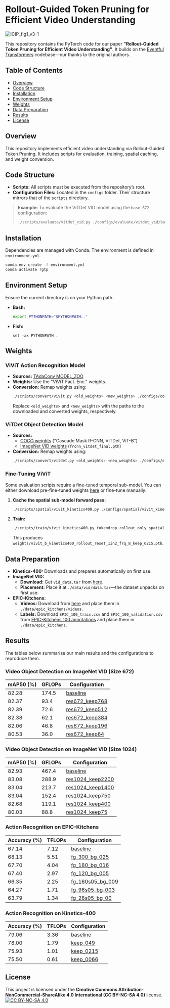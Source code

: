 # Rollout-Guided Token Pruning for Efficient Video Understanding

![ICIP_fig1_v3-1](https://github.com/RGTPdyn/RGTP/blob/main/ICIP_fig1_v3.png)

This repository contains the PyTorch code for our paper **"Rollout-Guided Token Pruning for Efficient Video Understanding"**. It builds on the [Eventful Transformers](https://github.com/WISION-Lab/eventful-transformer) codebase—our thanks to the original authors.

## Table of Contents

- [Overview](#overview)
- [Code Structure](#code-structure)
- [Installation](#installation)
- [Environment Setup](#environment-setup)
- [Weights](#weights)
- [Data Preparation](#data-preparation)
- [Results](#results)
- [License](#license)

## Overview

This repository implements efficient video understanding via Rollout-Guided Token Pruning. It includes scripts for evaluation, training, spatial caching, and weight conversion.

## Code Structure

- **Scripts:** All scripts must be executed from the repository’s root.
- **Configuration Files:** Located in the `configs` folder. Their structure mirrors that of the `scripts` directory.

> **Example:** To evaluate the ViTDet VID model using the `base_672` configuration:
> ```bash
> ./scripts/evaluate/vitdet_vid.py ./configs/evaluate/vitdet_vid/base_672.yml
> ```

## Installation

Dependencies are managed with Conda. The environment is defined in `environment.yml`.

```bash
conda env create -f environment.yml
conda activate rgtp
```

## Environment Setup

Ensure the current directory is on your Python path.

- **Bash:**
  ```bash
  export PYTHONPATH="$PYTHONPATH:."
  ```
- **Fish:**
  ```fish
  set -ax PYTHONPATH .
  ```

## Weights

### ViViT Action Recognition Model

- **Sources:** [TAdaConv MODEL_ZOO](https://github.com/alibaba-mmai-research/TAdaConv/blob/main/MODEL_ZOO.md)
- **Weights:** Use the "ViViT Fact. Enc." weights.
- **Conversion:** Remap weights using:
  ```bash
  ./scripts/convert/vivit.py <old_weights> <new_weights> ./configs/convert/vivit_b.txt
  ```
  Replace `<old_weights>` and `<new_weights>` with the paths to the downloaded and converted weights, respectively.

### ViTDet Object Detection Model

- **Sources:**
  - [COCO weights](https://github.com/facebookresearch/detectron2/tree/main/projects/ViTDet) ("Cascade Mask R-CNN, ViTDet, ViT-B")
  - [ImageNet VID weights](https://drive.google.com/drive/folders/1tNtIOYlCIlzb2d_fCsIbmjgIETd-xzW-) (`frcnn_vitdet_final.pth`)
- **Conversion:** Remap weights using:
  ```bash
  ./scripts/convert/vitdet.py <old_weights> <new_weights> ./configs/convert/vitdet_b.txt
  ```

### Fine-Tuning ViViT

Some evaluation scripts require a fine-tuned temporal sub-model. You can either download pre-fine-tuned weights [here](https://drive.google.com/drive/folders/1V7mYC5Lc4vdv26vnhs-ZOZgykmJfhHvX) or fine-tune manually:

1. **Cache the spatial sub-model forward pass:**
   ```bash
   ./scripts/spatial/vivit_kinetics400.py ./configs/spatial/vivit_kinetics400/rollout_reset_1in2_frq_8_keep_0215.yml
   ```
2. **Train:**
   ```bash
   ./scripts/train/vivit_kinetics400.py tokendrop_rollout_only spatial_cache_suffix=_rollout_reset_1in2_frq_8_keep_0215
   ```
   This produces `weights/vivit_b_kinetics400_rollout_reset_1in2_frq_8_keep_0215.pth`.

## Data Preparation

- **Kinetics-400:** Downloads and prepares automatically on first use.
- **ImageNet VID:**  
  - **Download:** Get `vid_data.tar` from [here](https://drive.google.com/drive/folders/1tNtIOYlCIlzb2d_fCsIbmjgIETd-xzW-).
  - **Placement:** Place it at `./data/vid/data.tar`—the dataset unpacks on first use.
- **EPIC-Kitchens:**
  - **Videos:** Download from [here](https://drive.google.com/drive/folders/1OKJpgSKR1QnWa2tMMafknLF-CpEaxDbY) and place them in `./data/epic_kitchens/videos`.
  - **Labels:** Download `EPIC_100_train.csv` and `EPIC_100_validation.csv` from [EPIC-Kitchens 100 annotations](https://github.com/epic-kitchens/epic-kitchens-100-annotations) and place them in `./data/epic_kitchens`.

## Results

The tables below summarize our main results and the configurations to reproduce them.

### Video Object Detection on ImageNet VID (Size 672)

| **mAP50 (%)** | **GFLOPs** | **Configuration** |
|---------------|------------|-------------------|
| 82.28         | 174.5      | [baseline](https://github.com/RGTPdyn/RGTP/blob/main/configs/evaluate/vitdet_vid/base_672.yml) |
| 82.37         | 93.4       | [res672_keep768](https://github.com/RGTPdyn/RGTP/blob/main/configs/evaluate/vitdet_vid/rollout_tokenwise_frq8_res672_keep768.yml) |
| 82.39         | 72.6       | [res672_keep512](https://github.com/RGTPdyn/RGTP/blob/main/configs/evaluate/vitdet_vid/rollout_tokenwise_frq8_res672_keep512.yml) |
| 82.38         | 62.1       | [res672_keep384](https://github.com/RGTPdyn/RGTP/blob/main/configs/evaluate/vitdet_vid/rollout_tokenwise_frq8_res672_keep384.yml) |
| 82.06         | 46.8       | [res672_keep196](https://github.com/RGTPdyn/RGTP/blob/main/configs/evaluate/vitdet_vid/rollout_tokenwise_frq8_res672_keep196.yml) |
| 80.53         | 36.0       | [res672_keep64](https://github.com/RGTPdyn/RGTP/blob/main/configs/evaluate/vitdet_vid/rollout_tokenwise_frq8_res672_keep64.yml) |

### Video Object Detection on ImageNet VID (Size 1024)

| **mAP50 (%)** | **GFLOPs** | **Configuration** |
|---------------|------------|-------------------|
| 82.93         | 467.4      | [baseline](https://github.com/RGTPdyn/RGTP/blob/main/configs/evaluate/vitdet_vid/base_1024.yml) |
| 83.08         | 288.9      | [res1024_keep2200](https://github.com/RGTPdyn/RGTP/blob/main/configs/evaluate/vitdet_vid/rollout_tokenwise_frq8_res1024_keep2200.yml) |
| 83.04         | 213.7      | [res1024_keep1400](https://github.com/RGTPdyn/RGTP/blob/main/configs/evaluate/vitdet_vid/rollout_tokenwise_frq8_res1024_keep1400.yml) |
| 83.04         | 152.4      | [res1024_keep750](https://github.com/RGTPdyn/RGTP/blob/main/configs/evaluate/vitdet_vid/rollout_tokenwise_frq8_res1024_keep750.yml) |
| 82.68         | 119.1      | [res1024_keep400](https://github.com/RGTPdyn/RGTP/blob/main/configs/evaluate/vitdet_vid/rollout_tokenwise_frq8_res1024_keep400.yml) |
| 80.03         | 88.8       | [res1024_keep75](https://github.com/RGTPdyn/RGTP/blob/main/configs/evaluate/vitdet_vid/rollout_tokenwise_frq8_res1024_keep75.yml) |

### Action Recognition on EPIC-Kitchens

| **Accuracy (%)** | **TFLOPs** | **Configuration** |
|------------------|------------|-------------------|
| 67.14            | 7.12       | [baseline](https://github.com/RGTPdyn/RGTP/blob/main/configs/evaluate/vivit_epic_kitchens/base.yml) |
| 68.13            | 5.51       | [fg_300_bg_025](https://github.com/RGTPdyn/RGTP/blob/main/configs/evaluate/vivit_epic_kitchens/rollout_reset_frq_4_w_offset_fg_300_bg_025_wo_ft.yml) |
| 67.70            | 4.04       | [fg_180_bg_016](https://github.com/RGTPdyn/RGTP/blob/main/configs/evaluate/vivit_epic_kitchens/rollout_reset_frq_4_w_offset_fg_180_bg_016.yml) |
| 67.40            | 2.97       | [fg_120_bg_005](https://github.com/RGTPdyn/RGTP/blob/main/configs/evaluate/vivit_epic_kitchens/rollout_reset_frq_4_w_offset_fg_120_bg_005_wo_ft.yml) |
| 66.35            | 2.25       | [fg_160s05_bg_009](https://github.com/RGTPdyn/RGTP/blob/main/configs/evaluate/vivit_epic_kitchens/rollout_reset_frq_4_w_offset_fg_160s05_bg_009.yml) |
| 64.27            | 1.71       | [fg_96s05_bg_003](https://github.com/RGTPdyn/RGTP/blob/main/configs/evaluate/vivit_epic_kitchens/rollout_reset_frq_4_w_offset_fg_96s05_bg_003_wo_ft.yml) |
| 63.79            | 1.34       | [fg_28s05_bg_00](https://github.com/RGTPdyn/RGTP/blob/main/configs/evaluate/vivit_epic_kitchens/rollout_reset_frq_4_w_offset_fg_28s05_bg_00.yml) |

### Action Recognition on Kinetics-400

| **Accuracy (%)** | **TFLOPs** | **Configuration** |
|------------------|------------|-------------------|
| 79.06            | 3.36       | [baseline](https://github.com/RGTPdyn/RGTP/blob/main/configs/evaluate/vivit_kinetics400/base.yml) |
| 78.00            | 1.79       | [keep_049](https://github.com/RGTPdyn/RGTP/blob/main/configs/evaluate/vivit_kinetics400/rollout_reset_1in2_frq_8_keep_049.yml) |
| 75.93            | 1.01       | [keep_0215](https://github.com/RGTPdyn/RGTP/blob/main/configs/evaluate/vivit_kinetics400/rollout_reset_1in2_frq_8_keep_0215.yml) |
| 75.50            | 0.61       | [keep_0066](https://github.com/RGTPdyn/RGTP/blob/main/configs/evaluate/vivit_kinetics400/rollout_reset_1in2_frq_8_keep_0066.yml) |

## License
This project is licensed under the **Creative Commons Attribution-NonCommercial-ShareAlike 4.0 International (CC BY-NC-SA 4.0)** license.
[![CC BY-NC-SA 4.0](https://licensebuttons.net/l/by-nc-sa/4.0/88x31.png)](https://creativecommons.org/licenses/by-nc-sa/4.0/)

